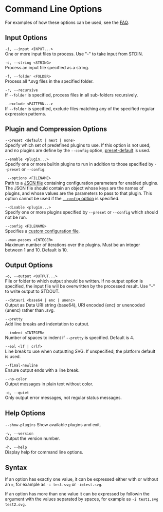 # Command Line Options

For examples of how these options can be used, see the [FAQ](./faq.md).

## Input Options

`-i, --input <INPUT...>`  
One or more input files to process. Use "-" to take input from STDIN.

`-s, --string <STRING>`  
Process an input file specified as a string.

`-f, --folder <FOLDER>`  
Process all \*.svg files in the specified folder.

`-r, --recursive`  
If `--folder` is specified, process files in all sub-folders recursively.

`--exclude <PATTERN...>`  
If `--folder` is specified, exclude files matching any of the specified regular expression patterns.

## Plugin and Compression Options

`--preset <default | next | none>`  
Specify which set of predefined plugins to use. If this option is not used, and no plugins are define by the `--config` option,
[preset-default](./preset-default.md) is used.

<a id="enable"></a>
`--enable <plugin...>`  
Specify one or more builtin plugins to run in addition to those specified by `--preset` or `--config`.

<a id="options"></a>
` --options <FILENAME>`  
Path to a [JSON file](https://www.json.org) containing configuration parameters for enabled plugins. The JSON file should contain an object whose keys are the names of plugins, and whose values are the parameters to pass to that plugin. This option cannot be used if the [`--config` option](#config) is specified.

`--disable <plugin...>`  
Specify one or more plugins specified by `--preset` or `--config` which should not be run.

<a id="config"></a>
`--config <FILENAME>`  
Specifies a [custom configuration file](./custom-config-file.md).

`--max-passes <INTEGER>`  
Maximum number of iterations over the plugins. Must be an integer between 1 and 10. Default is 10.

## Output Options

`-o, --output <OUTPUT...>`  
File or folder to which output should be written. If no output option is specified, the input file will be overwritten by the processed result. Use "-" to write output to STDOUT.

`--datauri <base64 | enc | unenc>`  
Output as Data URI string (base64), URI encoded (enc) or unencoded (unenc) rather than .svg.

`--pretty`  
Add line breaks and indentation to output.

`--indent <INTEGER>`  
Number of spaces to indent if `--pretty` is specified. Default is 4.

`--eol <lf | crlf>`  
Line break to use when outputting SVG. If unspecified, the platform default is used.

`--final-newline`  
Ensure output ends with a line break.

`--no-color`  
Output messages in plain text without color.

`-q, --quiet`  
Only output error messages, not regular status messages.

## Help Options

`--show-plugins`
Show available plugins and exit.

`-v, --version`  
Output the version number.

`-h, --help`  
Display help for command line options.

## Syntax

If an option has exactly one value, it can be expressed either with or without an `=`, for example as `-i test.svg` or `-i=test.svg`.

If an option has more than one value it can be expressed by followin the argument with the values separated by spaces,
for example as `-i test1.svg test2.svg`.
